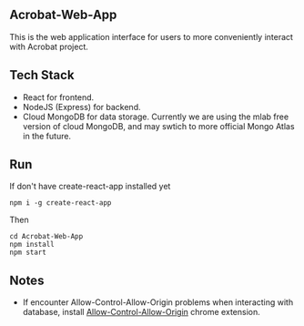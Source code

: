## Acrobat-Web-App
This is the web application interface for users to more conveniently interact with Acrobat project.

## Tech Stack
- React for frontend.
- NodeJS (Express) for backend.
- Cloud MongoDB for data storage. Currently we are using the mlab free version of cloud MongoDB, and may swtich to more official Mongo Atlas in the future.

## Run
If don't have create-react-app installed yet
```
npm i -g create-react-app
```

Then
```
cd Acrobat-Web-App
npm install
npm start
```

## Notes
- If encounter Allow-Control-Allow-Origin problems when interacting with database, install [Allow-Control-Allow-Origin](https://chrome.google.com/webstore/detail/allow-control-allow-origi/nlfbmbojpeacfghkpbjhddihlkkiljbi) chrome extension.
